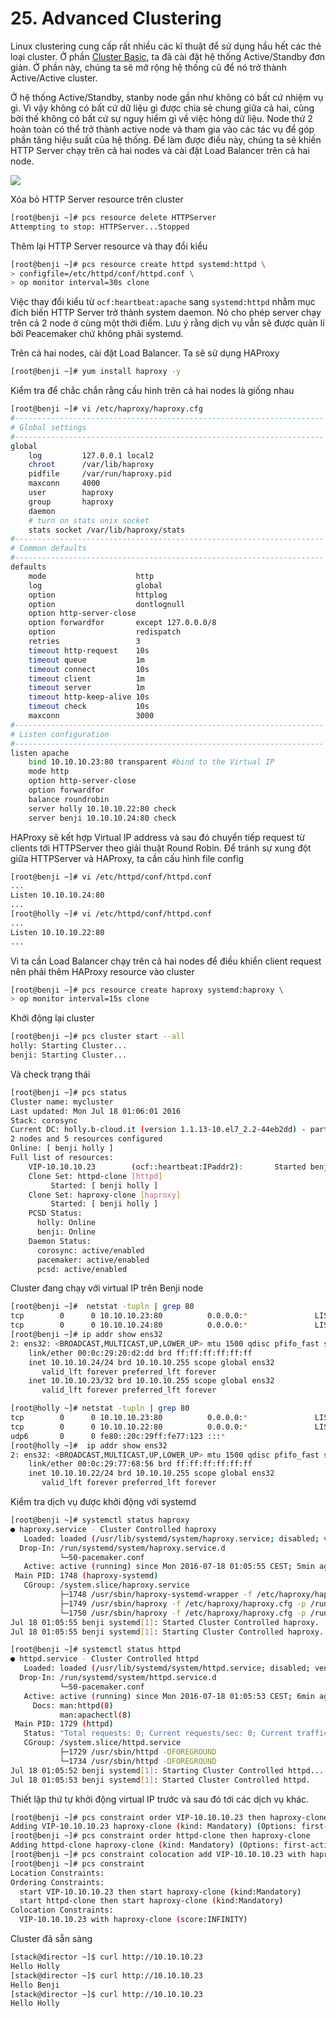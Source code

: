 # 25. Advanced Clustering

Linux clustering cung cấp rất nhiều các kĩ thuật để sử dụng hầu hết các thẻ loại cluster. Ở phần [Cluster Basic](https://github.com/thaonguyenvan/meditech-ghichep-linux/blob/master/cluster_basics.md), ta đã cài đặt hệ thống Active/Standby đơn giản. Ở phần này, chúng ta sẽ mở rộng hệ thống cũ để nó trở thành Active/Active cluster.

Ở hệ thống Active/Standby, stanby node gần như không có bất cứ nhiệm vụ gì. Vì vậy không có bất cứ dữ liệu gì được chia sẻ chung giữa cả hai, cũng bởi thế không có bất cứ sự nguy hiểm gì về việc hỏng dữ liệu. Node thứ 2 hoàn toàn có thể trở thành active node và tham gia vào các tác vụ để góp phần tăng hiệu suất của hệ thống. Để làm được điều này, chúng ta sẽ khiến HTTP Server chạy trên cả hai nodes và cài đặt Load Balancer trên cả hai node.

<img src="https://raw.githubusercontent.com/kalise/Linux-Tutorial/master/img/active-active-cluster.jpg">

Xóa bỏ HTTP Server resource trên cluster

``` sh
[root@benji ~]# pcs resource delete HTTPServer
Attempting to stop: HTTPServer...Stopped
```

Thêm lại HTTP Server resource và thay đổi kiểu

``` sh
[root@benji ~]# pcs resource create httpd systemd:httpd \
> configfile=/etc/httpd/conf/httpd.conf \
> op monitor interval=30s clone
```

Việc thay đổi kiểu từ `ocf:heartbeat:apache` sang `systemd:httpd` nhằm mục đích biến HTTP Server trở thành system daemon. Nó cho phép server chạy trên cả 2 node ở cùng một thời điểm. Lưu ý rằng dịch vụ vẫn sẽ được quản lí bởi Peacemaker chứ không phải systemd.

Trên cả hai nodes, cài đặt Load Balancer. Ta sẽ sử dụng HAProxy

``` sh
[root@benji ~]# yum install haproxy -y
```

Kiểm tra để chắc chắn rằng cấu hình trên cả hai nodes là giống nhau

``` sh
[root@benji ~]# vi /etc/haproxy/haproxy.cfg
#---------------------------------------------------------------------
# Global settings
#---------------------------------------------------------------------
global
    log         127.0.0.1 local2
    chroot      /var/lib/haproxy
    pidfile     /var/run/haproxy.pid
    maxconn     4000
    user        haproxy
    group       haproxy
    daemon
    # turn on stats unix socket
    stats socket /var/lib/haproxy/stats
#---------------------------------------------------------------------
# Common defaults
#---------------------------------------------------------------------
defaults
    mode                    http
    log                     global
    option                  httplog
    option                  dontlognull
    option http-server-close
    option forwardfor       except 127.0.0.0/8
    option                  redispatch
    retries                 3
    timeout http-request    10s
    timeout queue           1m
    timeout connect         10s
    timeout client          1m
    timeout server          1m
    timeout http-keep-alive 10s
    timeout check           10s
    maxconn                 3000
#---------------------------------------------------------------------
# Listen configuration
#---------------------------------------------------------------------
listen apache
    bind 10.10.10.23:80 transparent #bind to the Virtual IP
    mode http
    option http-server-close
    option forwardfor
    balance roundrobin
    server holly 10.10.10.22:80 check
    server benji 10.10.10.24:80 check
```

HAProxy sẽ kết hợp Virtual IP address và sau đó chuyển tiếp request từ clients tới HTTPServer theo giải thuật Round Robin. Để tránh sự xung đột giữa HTTPServer và HAProxy, ta cần cấu hình file config 

``` sh
[root@benji ~]# vi /etc/httpd/conf/httpd.conf
...
Listen 10.10.10.24:80
...
[root@holly ~]# vi /etc/httpd/conf/httpd.conf
...
Listen 10.10.10.22:80
...
```

Vì ta cần Load Balancer chạy trên cả hai nodes để điều khiển client request nên phải thêm HAProxy resource vào cluster

``` sh
[root@benji ~]# pcs resource create haproxy systemd:haproxy \
> op monitor interval=15s clone
```

Khởi động lại cluster 

``` sh
[root@benji ~]# pcs cluster start --all
holly: Starting Cluster...
benji: Starting Cluster...
```

Và check trạng thái

``` sh
[root@benji ~]# pcs status
Cluster name: mycluster
Last updated: Mon Jul 18 01:06:01 2016 
Stack: corosync
Current DC: holly.b-cloud.it (version 1.1.13-10.el7_2.2-44eb2dd) - partition with quorum
2 nodes and 5 resources configured
Online: [ benji holly ]
Full list of resources:
    VIP-10.10.10.23        (ocf::heartbeat:IPaddr2):       Started benji
    Clone Set: httpd-clone [httpd]
         Started: [ benji holly ]
    Clone Set: haproxy-clone [haproxy]
         Started: [ benji holly ]
    PCSD Status:
      holly: Online
      benji: Online
    Daemon Status:
      corosync: active/enabled
      pacemaker: active/enabled
      pcsd: active/enabled
```

Cluster đang chạy với virtual IP trên Benji node

``` sh
[root@benji ~]#  netstat -tupln | grep 80
tcp        0      0 10.10.10.23:80          0.0.0.0:*               LISTEN      9251/haproxy
tcp        0      0 10.10.10.24:80          0.0.0.0:*               LISTEN      1729/httpd
[root@benji ~]# ip addr show ens32
2: ens32: <BROADCAST,MULTICAST,UP,LOWER_UP> mtu 1500 qdisc pfifo_fast state UP qlen 1000
    link/ether 00:0c:29:20:d2:dd brd ff:ff:ff:ff:ff:ff
    inet 10.10.10.24/24 brd 10.10.10.255 scope global ens32
       valid_lft forever preferred_lft forever
    inet 10.10.10.23/32 brd 10.10.10.255 scope global ens32
       valid_lft forever preferred_lft forever

[root@holly ~]# netstat -tupln | grep 80
tcp        0      0 10.10.10.23:80          0.0.0.0:*               LISTEN      18467/haproxy
tcp        0      0 10.10.10.22:80          0.0.0.0:*               LISTEN      18444/httpd
udp6       0      0 fe80::20c:29ff:fe77:123 :::*                                623/ntpd
[root@holly ~]#  ip addr show ens32
2: ens32: <BROADCAST,MULTICAST,UP,LOWER_UP> mtu 1500 qdisc pfifo_fast state UP qlen 1000
    link/ether 00:0c:29:77:68:56 brd ff:ff:ff:ff:ff:ff
    inet 10.10.10.22/24 brd 10.10.10.255 scope global ens32
       valid_lft forever preferred_lft forever
```

Kiểm tra dịch vụ được khởi động với systemd

``` sh
[root@benji ~]# systemctl status haproxy
● haproxy.service - Cluster Controlled haproxy
   Loaded: loaded (/usr/lib/systemd/system/haproxy.service; disabled; vendor preset: disabled)
  Drop-In: /run/systemd/system/haproxy.service.d
           └─50-pacemaker.conf
   Active: active (running) since Mon 2016-07-18 01:05:55 CEST; 5min ago
 Main PID: 1748 (haproxy-systemd)
   CGroup: /system.slice/haproxy.service
           ├─1748 /usr/sbin/haproxy-systemd-wrapper -f /etc/haproxy/haproxy.cfg -p /run/haproxy.pid
           ├─1749 /usr/sbin/haproxy -f /etc/haproxy/haproxy.cfg -p /run/haproxy.pid -Ds
           └─1750 /usr/sbin/haproxy -f /etc/haproxy/haproxy.cfg -p /run/haproxy.pid -Ds
Jul 18 01:05:55 benji systemd[1]: Started Cluster Controlled haproxy.
Jul 18 01:05:55 benji systemd[1]: Starting Cluster Controlled haproxy...
```

``` sh
[root@benji ~]# systemctl status httpd
● httpd.service - Cluster Controlled httpd
   Loaded: loaded (/usr/lib/systemd/system/httpd.service; disabled; vendor preset: disabled)
  Drop-In: /run/systemd/system/httpd.service.d
           └─50-pacemaker.conf
   Active: active (running) since Mon 2016-07-18 01:05:53 CEST; 6min ago
     Docs: man:httpd(8)
           man:apachectl(8)
 Main PID: 1729 (httpd)
   Status: "Total requests: 0; Current requests/sec: 0; Current traffic:   0 B/sec"
   CGroup: /system.slice/httpd.service
           ├─1729 /usr/sbin/httpd -DFOREGROUND
           └─1734 /usr/sbin/httpd -DFOREGROUND
Jul 18 01:05:52 benji systemd[1]: Starting Cluster Controlled httpd...
Jul 18 01:05:53 benji systemd[1]: Started Cluster Controlled httpd.
```

Thiết lập thứ tự khởi động virtual IP trước và sau đó tới các dịch vụ khác.

``` sh
[root@benji ~]# pcs constraint order VIP-10.10.10.23 then haproxy-clone
Adding VIP-10.10.10.23 haproxy-clone (kind: Mandatory) (Options: first-action=start then-action=start)
[root@benji ~]# pcs constraint order httpd-clone then haproxy-clone
Adding httpd-clone haproxy-clone (kind: Mandatory) (Options: first-action=start then-action=start)
[root@benji ~]# pcs constraint colocation add VIP-10.10.10.23 with haproxy-clone
[root@benji ~]# pcs constraint
Location Constraints:
Ordering Constraints:
  start VIP-10.10.10.23 then start haproxy-clone (kind:Mandatory)
  start httpd-clone then start haproxy-clone (kind:Mandatory)
Colocation Constraints:
  VIP-10.10.10.23 with haproxy-clone (score:INFINITY)
```

Cluster đã sẵn sàng

``` sh
[stack@director ~]$ curl http://10.10.10.23
Hello Holly
[stack@director ~]$ curl http://10.10.10.23
Hello Benji
[stack@director ~]$ curl http://10.10.10.23
Hello Holly
```